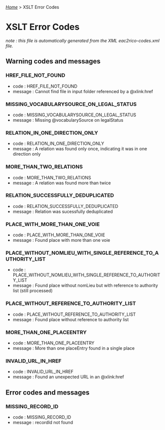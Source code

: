 [_Home_](index.html) > XSLT Error Codes
# XSLT Error Codes
_note : this file is automatically generated from the XML eac2rico-codes.xml file._


## Warning codes and messages
		
### HREF_FILE_NOT_FOUND
  - code : HREF_FILE_NOT_FOUND
  - message : Cannot find file in input folder referenced by a @xlink:href
### MISSING_VOCABULARYSOURCE_ON_LEGAL_STATUS
  - code : MISSING_VOCABULARYSOURCE_ON_LEGAL_STATUS
  - message : Missing @vocabularySource on legalStatus
### RELATION_IN_ONE_DIRECTION_ONLY
  - code : RELATION_IN_ONE_DIRECTION_ONLY
  - message : A relation was found only once, indicating it was in one direction only
### MORE_THAN_TWO_RELATIONS
  - code : MORE_THAN_TWO_RELATIONS
  - message : A relation was found more than twice
### RELATION_SUCCESSFULLY_DEDUPLICATED
  - code : RELATION_SUCCESSFULLY_DEDUPLICATED
  - message : Relation was sucessfully deduplicated
### PLACE_WITH_MORE_THAN_ONE_VOIE
  - code : PLACE_WITH_MORE_THAN_ONE_VOIE
  - message : Found place with more than one voie
### PLACE_WITHOUT_NOMLIEU_WITH_SINGLE_REFERENCE_TO_AUTHORITY_LIST
  - code : PLACE_WITHOUT_NOMLIEU_WITH_SINGLE_REFERENCE_TO_AUTHORITY_LIST
  - message : Found place without nomLieu but with reference to authority list (still processed)
### PLACE_WITHOUT_REFERENCE_TO_AUTHORITY_LIST
  - code : PLACE_WITHOUT_REFERENCE_TO_AUTHORITY_LIST
  - message : Found place without reference to authority list
### MORE_THAN_ONE_PLACEENTRY
  - code : MORE_THAN_ONE_PLACEENTRY
  - message : More than one placeEntry found in a single place
### INVALID_URL_IN_HREF
  - code : INVALID_URL_IN_HREF
  - message : Found an unexpected URL in an @xlink:href
## Error codes and messages
		
### MISSING_RECORD_ID
  - code : MISSING_RECORD_ID
  - message : recordId not found